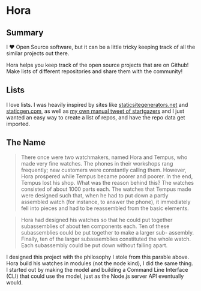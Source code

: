 # Hora

## Summary

I &hearts; Open Source software, but it can be a little tricky keeping track of all the similar projects out there.

Hora helps you keep track of the open source projects that are on Github! Make lists of different repositories and share them with the community!

## Lists

I love lists. I was heavily inspired by sites like [staticsitegenerators.net](http://staticsitegenerators.net/) and [staticgen.com](https://www.staticgen.com/), as well as [my own manual tweet of startgazers](https://twitter.com/thomasreggi/status/463383077772079104) and I just wanted an easy way to create a list of repos, and have the repo data get imported.

## The Name

> There once were two watchmakers, named Hora and Tempus, who made very fine watches. The phones in their workshops rang frequently; new customers were constantly calling them. However, Hora prospered while Tempus became poorer and poorer. In the end, Tempus lost his shop. What was the reason behind this? The watches consisted of about 1000 parts each. The watches that Tempus made were designed such that, when he had to put down a partly assembled watch (for instance, to answer the phone), it immediately fell into pieces and had to be reassembled from the basic elements.

> Hora had designed his watches so that he could put together subassemblies of about ten components each. Ten of these subassemblies could be put together to make a larger sub- assembly. Finally, ten of the larger subassemblies constituted the whole watch. Each subassembly could be put down without falling apart.

I designed this project with the philosophy I stole from this parable above. Hora build his watches in modules (not the node kind), I did the same thing. I started out by making the model and building a Command Line Interface (CLI) that could use the model, just as the Node.js server API eventually would.

